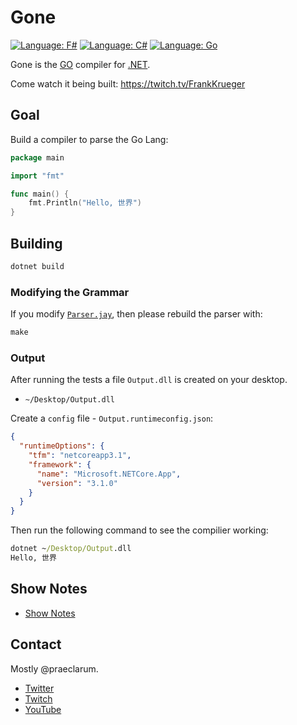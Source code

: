 # Gone

[![Language: F#](https://img.shields.io/badge/language-fsharp-purple.svg)](https://fsharp.org/)
[![Language: C#](https://img.shields.io/badge/language-csharp-purple.svg)](https://docs.microsoft.com/en-us/dotnet/csharp/)
[![Language: Go](https://img.shields.io/badge/language-go-blue.svg)](https://golang.org/)

Gone is the [GO](https://golang.org/) compiler for [.NET](https://dotnet.microsoft.com/).

Come watch it being built: https://twitch.tv/FrankKrueger

## Goal

Build a compiler to parse the Go Lang:

```go
package main

import "fmt"

func main() {
    fmt.Println("Hello, 世界")
}
```

## Building

```cmd
dotnet build
```

### Modifying the Grammar

If you modify [`Parser.jay`](Parser/Parser.jay), then please rebuild the parser with:

```cmd
make
```

### Output

After running the tests a file `Output.dll` is created on your desktop.

- `~/Desktop/Output.dll`

Create a `config` file - `Output.runtimeconfig.json`:

```json
{
  "runtimeOptions": {
    "tfm": "netcoreapp3.1",
    "framework": {
      "name": "Microsoft.NETCore.App",
      "version": "3.1.0"
    }
  }
}
```

Then run the following command to see the compilier working:

```cmd
dotnet ~/Desktop/Output.dll
Hello, 世界
```

## Show Notes

- [Show Notes](SHOWNOTES.md)

## Contact

Mostly @praeclarum.

- [Twitter](https://twitter.com/praeclarum)
- [Twitch](https://twitch.tv/FrankKrueger)
- [YouTube](https://www.youtube.com/channel/UCFqpk9svseHIrsvshWSbDag)